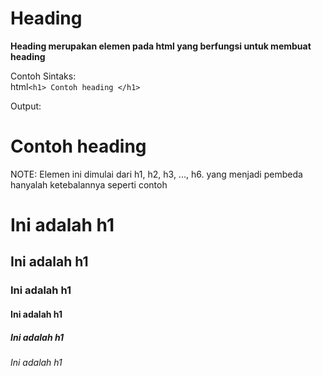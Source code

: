 # Heading
**Heading merupakan elemen pada html yang berfungsi untuk membuat heading**


Contoh Sintaks:
<br/>
html```<h1> Contoh heading </h1>```

Output:
<h1>Contoh heading</h1>

NOTE: Elemen ini dimulai dari h1, h2, h3, ..., h6. yang menjadi pembeda hanyalah ketebalannya seperti contoh

<h1>Ini adalah h1</h1>
<h2>Ini adalah h1</h2>
<h3>Ini adalah h1</h3>
<h4>Ini adalah h1</h4>
<h5>Ini adalah h1</h5>
<h6>Ini adalah h1</h6>
